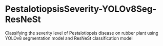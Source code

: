 # PestalotiopsisSeverity-YOLOv8Seg-ResNeSt
Classifying the severity level of Pestalotiopsis disease on rubber plant using YOLOv8 segmentation model and ResNeSt classification model
